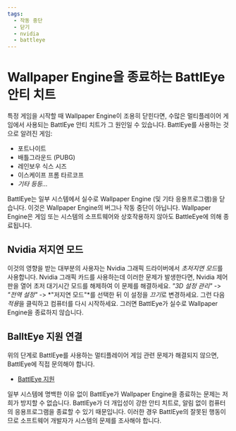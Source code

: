 ```yaml
---
tags:
  - 작동 중단
  - 닫기
  - nvidia
  - battleye
---
```


# Wallpaper Engine을 종료하는 BattlEye 안티 치트
특정 게임을 시작할 때 Wallpaper Engine이 조용히 닫힌다면, 수많은 멀티플레이어 게임에서 사용되는 BattlEye 안티 치트가 그 원인일 수 있습니다. BattlEye를 사용하는 것으로 알려진 게임:

* 포트나이트
* 배틀그라운드 (PUBG)
* 레인보우 식스 시즈
* 이스케이프 프롬 타르코프
* *기타 등등...*

BattlEye는 일부 시스템에서 실수로 Wallpaper Engine (및 기타 응용프로그램)을 닫습니다. 이것은 Wallpaper Engine의 버그나 작동 중단이 아닙니다. Wallpaper Engine은 게임 또는 시스템의 소프트웨어와 상호작용하지 않아도 BattleEye에 의해 종료됩니다.

## Nvidia 저지연 모드
이것의 영향을 받는 대부분의 사용자는 Nvidia 그래픽 드라이버에서 *초저지연 모드*를 사용합니다. Nvidia 그래픽 카드를 사용하는데 이러한 문제가 발생한다면, Nvidia 제어판을 열어 초저 대기시간 모드를 해제하여 이 문제를 해결하세요. *"3D 설정 관리"* -> *"전역 설정"* -> *"저지연 모드"*를 선택한 뒤 이 설정을 *끄기*로 변경하세요. 그런 다음 *적용*을 클릭하고 컴퓨터를 다시 시작하세요. 그러면 BattlEye가 실수로 Wallpaper Engine을 종료하지 않습니다.

## BalltEye 지원 연결
위의 단계로 BattlEye를 사용하는 멀티플레이어 게임 관련 문제가 해결되지 않으면, BattlEye에 직접 문의해야 합니다.

* [BattlEye 지원](https://www.battleye.com/contact/)

일부 시스템에 명백한 이유 없이 BattlEye가 Wallpaper Engine을 종료하는 문제는 저희가 방지할 수 없습니다. BattlEye가 더 개입성이 강한 안티 치트로, 알림 없이 컴퓨터의 응용프로그램을 종료할 수 있기 때문입니다. 이러한 경우 BattlEye의 잘못된 행동이므로 소프트웨어 개발자가 시스템의 문제를 조사해야 합니다.